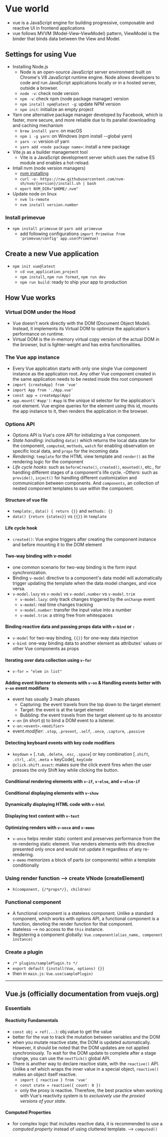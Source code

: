 # Vue world

- vue is a JavaScript engine for building progressive, composable and reactive UI in frontend applications
- vue follows MVVM (Model-View-ViewModel) pattern, ViewModel is the binder that binds data between the View and Model.

## Settings for using Vue

- Installing Node.js
  - Node is an open-source JavaScript server environment built on Chrome's V8 JavaScript runtime engine. Node allows developers to code and run JavaScript applications locally or in a hosted server, outside a browser.
  - `node -v`: check node version
  - `npm -v`: check npm (node package manager) version
  - `npm install npm@latest -g`: update NPM version
  - `npm init`: initialize an empty project
- Yarn one alternative package manager developed by Facebook, which is faster, more secure, and more reliable due to its parallel downloading and caching mechanism
  - `brew install yarn`: on macOS
  - `npm i -g yarn`: on Windows (npm install --global yarn)
  - `yarn -v`: version of yarn
  - `yarn add <node package name>`: install a new package
- Vite.js as a builder management tool
  - Vite is a JavaScript development server which uses the native ES module and enables a hot-reload.
- Intall nvm (node version managers)
  - [nvm installing](https://github.com/nvm-sh/nvm#installing-and-updating)
  - `curl -o- https://raw.githubusercontent.com/nvm-sh/nvm/{version}/install.sh | bash`
  - `eport NVM_DIR="$HOME/.nvm"`
- Update node on linux
  - `nvm ls-remote`
  - `nvm install version.number`

### Install primevue

- `npm install primevue` or `yarn add primevue`
  - add following configurations `import PrimeVue from 'primevue/config' app.use(PrimeVue)`

## Create a new Vue application

- `npm init vue@latest`
  - `cd vue_application_project`
  - `npm install`, `npm run format`, `npm run dev`
  - `npm run build`: ready to ship your app to production

## How Vue works

### Virtual DOM under the Hood

- Vue doesn't work directly with the DOM (Document Object Model). Instead, it implements its Virtual DOM to optimize the application's performance on runtime.
- Virtual DOM is the in-memory virtual copy version of the actual DOM in the browser, but is lighter-weight and has extra functionalities.

### The Vue app instance

- Every Vue application starts with only one single Vue component instance as the application root. Any other Vue component created in the same application needs to be nested inside this root component
- `import {createApp} from 'vue'`
- `import App from './App.vue'`
- `const app = createApp(App)`
- `app.mount('#app')`: `#app` is the unique id selector for the application's root element. Vue engine queries for the element using this id, mounts the app instance to it, then renders the application in the browser.

### Options API

- Options API is Vue's core API for initializing a Vue component.
- _State handling_: including `data()` which returns the local data state for the component, `computed`, `methods`, `watch` for enabling observation on specific local data, and `props` for the incoming data
- _Rendering_: `template` for the HTML view template and `render()` as the rendering logic for the component
- _Life cycle hooks_: such as `beforeCreate()`, `created()`, `mounted()`, etc., for handling different stages of a component's life cycle. -_Others_: such as `provide()`, `inject()` for handling different customization and communication between components. And `components`, an collection of nested component templates to use within the component.

#### Structure of vue file

- `template:`, `data() { return {}}` and `methods: {}`
- `data() {return {states}}` vs `{{}}` in `template`

#### Life cycle hook

- `created()`: Vue engine triggers after creating the component instance and before mounting it to the DOM element

#### Two-way binding with v-model

- one common scenario for two-way binding is the form input synchronization.
- Binding `v-model` directive to a component's data model will automatically trigger updating the template when the data model changes, and vice versa.
- `v-model.lazy` vs `v-model` vs `v-model.number` vs `v-model.trim`
  - `v-model.lazy`: only track changes triggered by the `onChange` event
  - `v-model`: real time changes tracking
  - `v-model.number`: transfer the input value into a number
  - `v-model.trim`: a string free from whitespaces

#### Binding reactive data and passing props data with `v-bind` or `:`

- `v-model` for two-way binding, `{{}}` for one-way data injection
- `v-bind`: one-way binding data to another element as attributes' values or other Vue components as props

#### Iterating over data collection using `v-for`

- `v-for = "elem in list"`

#### Adding event listener to elements with `v-on` & Handling events better with `v-on` event modifiers

- event has usually 3 main phases
  - Capturing: the event travels from the top down to the target element
  - Target: the event is at the target element
  - Bubbling: the event travels from the target element up to its ancestor
- `v-on` (in short `@`) to bind a DOM event to a listener.
- `v-on:<event>.<modifier>`
- event._modifier_: `.stop`, `.prevent`, `.self`, `.once`, `.capture`, `.passive`

#### Detecting keyboard events with key code modifiers

- `keydown` + [`.tab`, `.delete`, `.esc`, `.space`] or key combination [`.shift`, `.ctrl`, `.alt`, `.meta` + keyCode], `keyCode`
- `@click.shift.exact`: makes sure the click event fires when the user presses the only Shift key while clicking the button.

#### Conditional rendering elements with `v-if`, `v-else`, and `v-else-if`

#### Conditional displaying elements with `v-show`

#### Dynamically displaying HTML code with `v-html`

#### Displaying text content with `v-text`

#### Optimizing renders with `v-once` and `v-memo`

- `v-once` helps render static content and preserves performance from the re-rendering static element. Vue renders elements with this directive presented only once and would not update it regardless of any re-rendering.
- `v-memo` memorizes a block of parts (or components) within a template conditionally

### Using render function --> create VNode (createElement)

- `h(component, {/*props*/}, children)`

### Functional component

- A functional component is a stateless component. Unlike a standard component, which works with options API, a functional component is a function, denoting the render function for that component.
- stateless --> no access to the `this` instance.
- Registering a component globally: `Vue.component(alias_name, component instance)`

### Create a plugin

- `/* plugins/samplePlugin.ts */`
- `export default {install(Vue, options) {}}`
- then in `main.js`: `Vue.use(samplePlugin)`

---

## Vue.js (officially documentation from vuejs.org)

### Essentials

#### Reactivity Fundamentals

- `const obj = ref(...)`: obj.value to get the value
- better for the vue to track the mutation between variables and the DOM
- when you mutate reactive state, the DOM is updated automatically. However, it should be noted that the DOM updates are not applied synchroniously. To wait for the DOM update to complete after a stage change, you can use the `nextTick()` global API.
- There is another way to declare reactive state, with the `reactive()` API. Unlike a ref which wraps the inner value in a special object, `reactive()` makes an object itself reactive.
  - `import { reactive } from 'vue'`
  - `const state = reactive({ count: 0 })`
  - only the proxy is reactive. Therefore, the best practice when working with Vue's reactivity system is to _exclusively use the proxied versions of your state_.

#### Computed Properties

- for complex logic that includes reactive data, it is recommended to use a _computed property_ instead of using cluttered template. --> `computed()`
